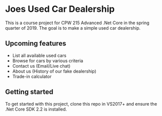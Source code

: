 # Joes Used Car Dealership

This is a course project for CPW 215 Advanced .Net Core in the spring quarter of 2019. The goal is to make a simple used car dealership.

## Upcoming features
- List all available used cars
- Browse for cars by various criteria
- Contact us (Email/Live chat)
- About us (History of our fake dealership)
- Trade-in calculator

## Getting started
To get started with this project, clone this repo in VS2017+ and ensure the .Net Core SDK 2.2 is installed.
